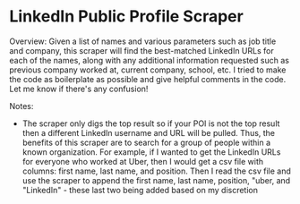 # LinkedIn Public Profile Scraper

Overview: Given a list of names and various parameters such as job title and company, this scraper will find the best-matched LinkedIn URLs for each of the names, along with any additional information requested such as previous company worked at, current company, school, etc. I tried to make the code as boilerplate as possible and give helpful comments in the code. Let me know if there's any confusion!

Notes:
- The scraper only digs the top result so if your POI is not the top result then a different LinkedIn username and URL will be pulled. Thus, the benefits of this scraper are to search for a group of people within a known organization. For example, if I wanted to get the LinkedIn URLs for everyone who worked at Uber, then I would get a csv file with columns: first name, last name, and position. Then I read the csv file and use the scraper to append the first name, last name, position, "uber, and "LinkedIn" - these last two being added based on my discretion
